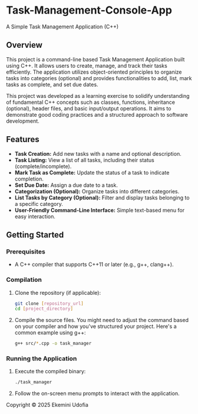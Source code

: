 # Task-Management-Console-App

A Simple Task Management Application (C++)

## Overview

This project is a command-line based Task Management Application built using C++. It allows users to create, manage, and track their tasks efficiently. The application utilizes object-oriented principles to organize tasks into categories (optional) and provides functionalities to add, list, mark tasks as complete, and set due dates.

This project was developed as a learning exercise to solidify understanding of fundamental C++ concepts such as classes, functions, inheritance (optional), header files, and basic input/output operations. It aims to demonstrate good coding practices and a structured approach to software development.

## Features

* **Task Creation:** Add new tasks with a name and optional description.
* **Task Listing:** View a list of all tasks, including their status (complete/incomplete).
* **Mark Task as Complete:** Update the status of a task to indicate completion.
* **Set Due Date:** Assign a due date to a task.
* **Categorization (Optional):** Organize tasks into different categories.
* **List Tasks by Category (Optional):** Filter and display tasks belonging to a specific category.
* **User-Friendly Command-Line Interface:** Simple text-based menu for easy interaction.

## Getting Started

### Prerequisites

* A C++ compiler that supports C++11 or later (e.g., g++, clang++).

### Compilation

1.  Clone the repository (if applicable):
    ```bash
    git clone [repository_url]
    cd [project_directory]
    ```

2.  Compile the source files. You might need to adjust the command based on your compiler and how you've structured your project. Here's a common example using g++:
    ```bash
    g++ src/*.cpp -o task_manager
    ```

### Running the Application

1.  Execute the compiled binary:
    ```bash
    ./task_manager
    ```

2.  Follow the on-screen menu prompts to interact with the application.

Copyright © 2025 Ekemini Udofia
